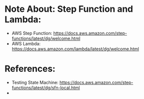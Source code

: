 # Note About: Step Function and Lambda:
- AWS Step Function: https://docs.aws.amazon.com/step-functions/latest/dg/welcome.html
- AWS Lambda: https://docs.aws.amazon.com/lambda/latest/dg/welcome.html

# References:
- Testing State Machine: https://docs.aws.amazon.com/step-functions/latest/dg/sfn-local.html
- 